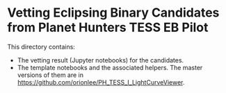 # Vetting Eclipsing Binary Candidates from Planet Hunters TESS EB Pilot

This directory contains:
- The vetting result (Jupyter notebooks) for the candidates.
- The template notebooks and the associated helpers. The master versions of them are in https://github.com/orionlee/PH_TESS_I_LightCurveViewer.

